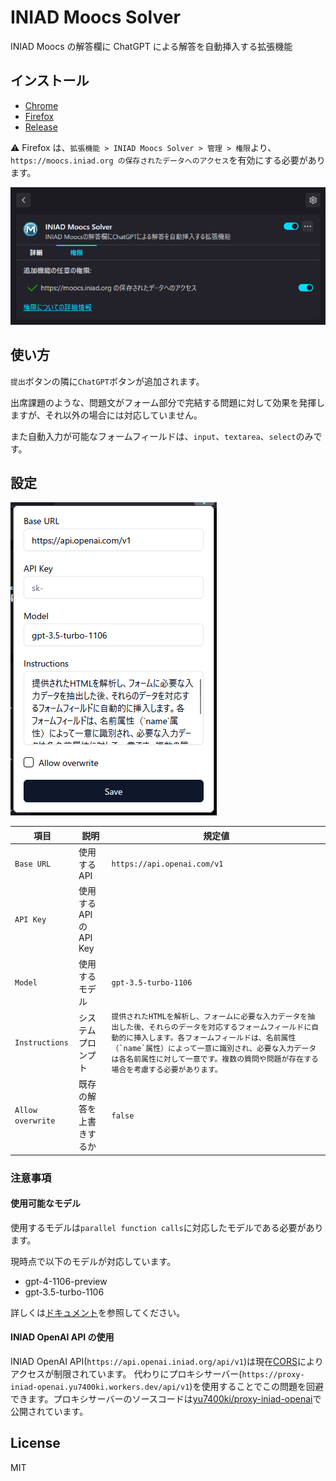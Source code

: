 # INIAD Moocs Solver

INIAD Moocs の解答欄に ChatGPT による解答を自動挿入する拡張機能

## インストール

- [Chrome]()
- [Firefox](https://addons.mozilla.org/ja/firefox/addon/iniad-moocs-solver/)
- [Release](https://github.com/yu7400ki/moocs-solver/releases/latest)

⚠️ Firefox は、`拡張機能 > INIAD Moocs Solver > 管理 > 権限`より、`https://moocs.iniad.org の保存されたデータへのアクセス`を有効にする必要があります。

![permissions](./assets/permissions.png)

## 使い方

`提出`ボタンの隣に`ChatGPT`ボタンが追加されます。

出席課題のような、問題文がフォーム部分で完結する問題に対して効果を発揮しますが、それ以外の場合には対応していません。

また自動入力が可能なフォームフィールドは、`input`、`textarea`、`select`のみです。

## 設定

![settings](./assets/settings.png)

| 項目              | 説明                     | 規定値                                                                                                                                                                                                                                                                                                             |
| ----------------- | ------------------------ | ------------------------------------------------------------------------------------------------------------------------------------------------------------------------------------------------------------------------------------------------------------------------------------------------------------------ |
| `Base URL`        | 使用する API             | `https://api.openai.com/v1`                                                                                                                                                                                                                                                                                        |
| `API Key`         | 使用する API の API Key  |                                                                                                                                                                                                                                                                                                                    |
| `Model`           | 使用するモデル           | `gpt-3.5-turbo-1106`                                                                                                                                                                                                                                                                                               |
| `Instructions`    | システムプロンプト       | `` 提供されたHTMLを解析し、フォームに必要な入力データを抽出した後、それらのデータを対応するフォームフィールドに自動的に挿入します。各フォームフィールドは、名前属性（`name`属性）によって一意に識別され、必要な入力データは各名前属性に対して一意です。複数の質問や問題が存在する場合を考慮する必要があります。 `` |
| `Allow overwrite` | 既存の解答を上書きするか | `false`                                                                                                                                                                                                                                                                                                            |

### 注意事項

#### 使用可能なモデル

使用するモデルは`parallel function calls`に対応したモデルである必要があります。

現時点で以下のモデルが対応しています。

- gpt-4-1106-preview
- gpt-3.5-turbo-1106

詳しくは[ドキュメント](https://platform.openai.com/docs/guides/function-calling/supported-models)を参照してください。

#### INIAD OpenAI API の使用

INIAD OpenAI API(`https://api.openai.iniad.org/api/v1`)は現在[CORS](https://developer.mozilla.org/ja/docs/Web/HTTP/CORS)によりアクセスが制限されています。
代わりにプロキシサーバー(`https://proxy-iniad-openai.yu7400ki.workers.dev/api/v1`)を使用することでこの問題を回避できます。プロキシサーバーのソースコードは[yu7400ki/proxy-iniad-openai](https://github.com/yu7400ki/proxy-iniad-openai)で公開されています。

## License

MIT
